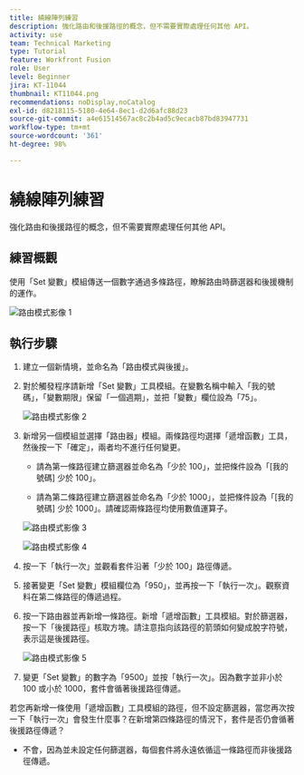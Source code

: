 ```yaml
---
title: 繞線陣列練習
description: 強化路由和後援路徑的概念，但不需要實際處理任何其他 API。
activity: use
team: Technical Marketing
type: Tutorial
feature: Workfront Fusion
role: User
level: Beginner
jira: KT-11044
thumbnail: KT11044.png
recommendations: noDisplay,noCatalog
exl-id: d8218115-5180-4e64-8ec1-d2d6afc88d23
source-git-commit: a4e61514567ac8c2b4ad5c9ecacb87bd83947731
workflow-type: tm+mt
source-wordcount: '361'
ht-degree: 98%

---
```


# 繞線陣列練習

強化路由和後援路徑的概念，但不需要實際處理任何其他 API。

## 練習概觀

使用「Set 變數」模組傳送一個數字通過多條路徑，瞭解路由時篩選器和後援機制的運作。

![路由模式影像 1](../12-exercises/assets/routing-patterns-walkthrough-1.png)

## 執行步驟

1. 建立一個新情境，並命名為「路由模式與後援」。
1. 對於觸發程序請新增「Set 變數」工具模組。在變數名稱中輸入「我的號碼」，「變數期限」保留「一個週期」，並把「變數」欄位設為「75」。

   ![路由模式影像 2](../12-exercises/assets/routing-patterns-walkthrough-2.png)

1. 新增另一個模組並選擇「路由器」模組。兩條路徑均選擇「遞增函數」工具，然後按一下「確定」，兩者均不進行任何變更。

   + 請為第一條路徑建立篩選器並命名為「少於 100」，並把條件設為「[我的號碼] 少於 100」。

   + 請為第二條路徑建立篩選器並命名為「少於 1000」，並把條件設為「[我的號碼] 少於 1000」。請確認兩條路徑均使用數值運算子。

   ![路由模式影像 3](../12-exercises/assets/routing-patterns-walkthrough-3.png)

   ![路由模式影像 4](../12-exercises/assets/routing-patterns-walkthrough-4.png)

1. 按一下「執行一次」並觀看套件沿著「少於 100」路徑傳遞。
1. 接著變更「Set 變數」模組欄位為「950」，並再按一下「執行一次」。觀察資料在第二條路徑的傳遞過程。
1. 按一下路由器並再新增一條路徑。新增「遞增函數」工具模組。對於篩選器，按一下「後援路徑」核取方塊。請注意指向該路徑的箭頭如何變成脫字符號，表示這是後援路徑。

   ![路由模式影像 5](../12-exercises/assets/routing-patterns-walkthrough-5.png)

1. 變更「Set 變數」的數字為「9500」並按「執行一次」。因為數字並非小於 100 或小於 1000，套件會循著後援路徑傳遞。

若您再新增一條使用「遞增函數」工具模組的路徑，但不設定篩選器，當您再次按一下「執行一次」會發生什麼事？在新增第四條路徑的情況下，套件是否仍會循著後援路徑傳遞？

+ 不會，因為並未設定任何篩選器，每個套件將永遠依循這一條路徑而非後援路徑傳遞。
